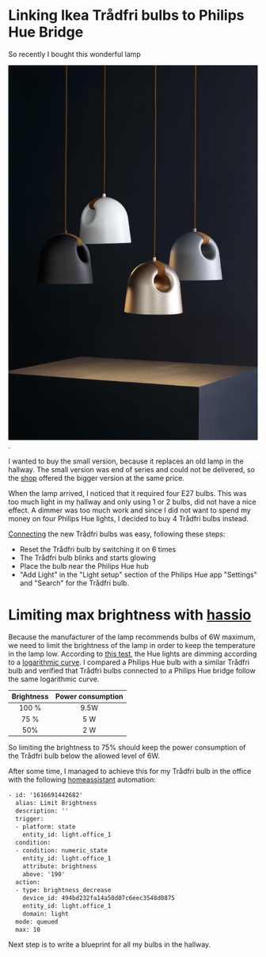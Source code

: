 # Linking Ikea Trådfri bulbs to Philips Hue Bridge

So recently I bought this wonderful lamp

![](images/cow.jpg "white hanglamp cow").

I wanted to buy the small version, because it replaces an old lamp in the hallway.
The small version was end of series and could not be delivered, so the [shop](https://shop.d-lightz.com/) offered the bigger version at the same price.

When the lamp arrived, I noticed that it required four E27 bulbs. This was too much light in my hallway and only using 1 or 2 bulbs, did not have a nice effect. A dimmer was too much work and since I did not want to spend my money on four Philips Hue lights, I decided to buy 4 Trådfri bulbs instead.

[Connecting](https://www.the-ambient.com/how-to/ikea-smart-bulbs-on-philips-hue-app-255) the new Trådfri bulbs was easy, following these steps:
- Reset the Trådfri bulb by switching it on 6 times
- The Trådfri bulb blinks and starts glowing
- Place the bulb near the Philips Hue hub
- "Add Light" in the "Light setup" section of the Philips Hue app "Settings" and "Search" for the Trådfri bulb.

# Limiting max brightness with [hassio](https://www.home-assistant.io/)

Because the manufacturer of the lamp recommends bulbs of 6W maximum, we need to limit the brightness of the lamp in order to keep the temperature in the lamp low. According to [this test](https://www.youtube.com/watch?v=mg4-O-3Vsn0&ab_channel=AutomateYourLife), the Hue lights are dimming according to a [logarithmic curve](https://www.cnet.com/home/energy-and-utilities/your-smart-bulbs-arent-dimming-the-way-you-think-they-are-heres-why/). 
I compared a Philips Hue bulb with a similar Trådfri bulb and verified that Trådfri bulbs connected to a Philips Hue bridge follow the same logarithmic curve.

| Brightness | Power consumption |
|:----------:|:-----------------:|
| 100 % | 9.5W |
| 75 % | 5 W |
| 50% | 2 W |

So limiting the brightness to 75% should keep the power consumption of the Trådfri bulb below the allowed level of 6W.

After some time, I managed to achieve this for my Trådfri bulb in the office with the following [homeassistant](https://www.home-assistant.io/) automation:

```
- id: '1616691442682'
  alias: Limit Brightness
  description: ''
  trigger:
  - platform: state
    entity_id: light.office_1
  condition:
  - condition: numeric_state
    entity_id: light.office_1
    attribute: brightness
    above: '190'
  action:
  - type: brightness_decrease
    device_id: 494bd232fa14a50d07c6eec3548d0875
    entity_id: light.office_1
    domain: light
  mode: queued
  max: 10
```

Next step is to write a blueprint for all my bulbs in the hallway.
